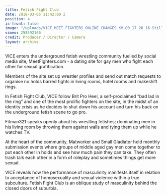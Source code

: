 ```yaml
---
title: Fetish Fight Club
date: 2018-03-05 11:42:00 Z
position: 4
is-front: false
image: "/uploads/VICE_MEET_FIGHTERS_ONLINE_CHANGES_KV.00_17_20_16.Still031.jpg"
vimeo: 258592166
credit: Producer / Director / Camera
layout: archive
---
```


VICE enters the underground fetish wrestling community fuelled by social media site, MeetFighters.com - a dating site for gay men who fight each other for sexual gratification. 

Members of the site set up wrestler profiles and send out match requests to organise no holds barred fights in living rooms, hotel rooms and makeshift rings.

In Fetish Fight Club, VICE follow Brit Pro Heel, a self-proclaimed “bad lad in the ring” and one of the most prolific fighters on the site, in the midst of an identity crisis as he decides to shut down his account and turn his back on the underground fetish scene to go pro.

Fitman321 speaks openly about his wrestling fetishes; dominating men in his living room by throwing them against walls and tying them up while he watches TV.

At the heart of the community, Matworker and Small Gladiator hold monthly submission events where groups of middle aged gay men come together to put each other in holds and see how much pain they can take. They often trash talk each other in a form of roleplay and sometimes things get more sexual.

VICE reveals how the performance of masculinity manifests itself in relation to acceptance of homosexuality and sexual violence within a true subculture. Fetish Fight Club is an oblique study of masculinity behind the closed doors of suburbia.